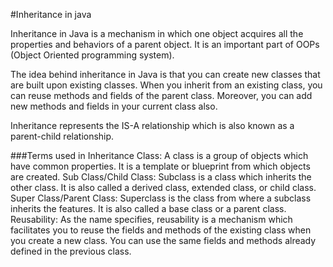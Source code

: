 #Inheritance in java


Inheritance in Java is a mechanism in which one object acquires all the properties and behaviors of a parent object. It is an important part of OOPs (Object Oriented programming system).

The idea behind inheritance in Java is that you can create new classes that are built upon existing classes. When you inherit from an existing class, you can reuse methods and fields of the parent class. Moreover, you can add new methods and fields in your current class also.

Inheritance represents the IS-A relationship which is also known as a parent-child relationship.

###Terms used in Inheritance
Class: A class is a group of objects which have common properties. It is a template or blueprint from which objects are created.
Sub Class/Child Class: Subclass is a class which inherits the other class. It is also called a derived class, extended class, or child class.
Super Class/Parent Class: Superclass is the class from where a subclass inherits the features. It is also called a base class or a parent class.
Reusability: As the name specifies, reusability is a mechanism which facilitates you to reuse the fields and methods of the existing class when you create a new class. You can use the same fields and methods already defined in the previous class.